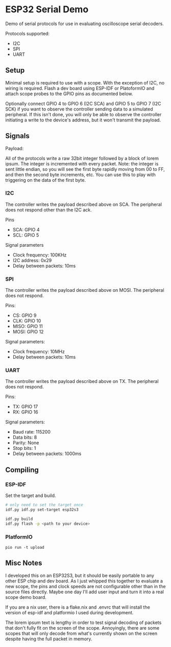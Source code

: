 # ESP32 Serial Demo

Demo of serial protocols for use in evaluating oscilloscope serial decoders.

Protocols supported:

- I2C
- SPI
- UART

## Setup

Minimal setup is required to use with a scope. With the exception of I2C, no
wiring is required. Flash a dev board using ESP-IDF or PlatoformIO and attach scope
probes to the GPIO pins as documented below.

Optionally connect GPIO 4 to GPIO 6 (I2C SCA) and GPIO 5 to GPIO 7 (I2C SCK) if you
want to observe the controller sending data to a simulated peripheral. If this
isn't done, you will only be able to observe the controller initiating a write to
the device's address, but it won't transmit the payload.

## Signals

Payload:

All of the protocols write a raw 32bit integer followed by a block of lorem ipsum.
The integer is incremented with every packet. Note: the integer is sent little
endian, so you will see the first byte rapidly moving from 00 to FF, and then the
second byte increments, etc. You can use this to play with triggering on the data
of the first byte.

### I2C

The controller writes the payload described above on SCA. The peripheral does not
respond other than the I2C ack.

Pins

- SCA: GPIO 4
- SCL: GPIO 5

Signal parameters

- Clock frequency: 100KHz
- I2C address: 0x29
- Delay between packets: 10ms

### SPI

The controller writes the payload described above on MOSI. The peripheral does not
respond.

Pins:

- CS: GPIO 9
- CLK: GPIO 10
- MISO: GPIO 11
- MOSI: GPIO 12

Signal parameters:

- Clock frequency: 10MHz
- Delay between packets: 10ms

### UART

The controller writes the payload described above on TX. The peripheral does not
respond.

Pins:

- TX: GPIO 17
- RX: GPIO 16

Signal parameters:

- Baud rate: 115200
- Data bits: 8
- Parity: None
- Stop bits: 1
- Delay between packets: 1000ms

## Compiling

### ESP-IDF

Set the target and build.

```sh
# only need to set the target once
idf.py idf.py set-target esp32s3

idf.py build
idf.py flash -p <path to your device>
```

### PlatformIO

```~~
pio run -t upload
```

## Misc Notes

I developed this on an ESP32S3, but it should be easily portable to any
other ESP chip and dev board. As I just whipped this together to evaluate
a new scope, the pins and clock speeds are not configurable other than in the
source files directly. Maybe one day I'll add user input and turn it into a real
scope demo board.

If you are a nix user, there is a flake.nix and .envrc that will install the
version of esp-idf and platformio I used during development.

The lorem ipsum text is lengthy in order to test signal decoding of packets that
don't fully fit on the screen of the scope. Annoyingly, there are some scopes that
will only decode from what's currently shown on the screen despite having the full
packet in memory.
